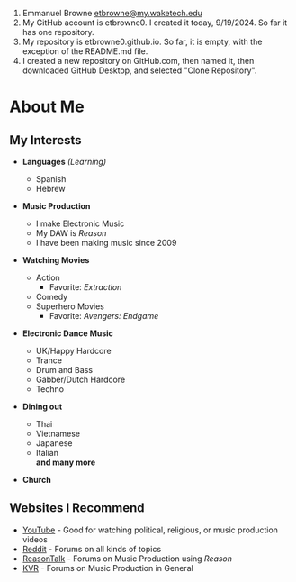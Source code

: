 1. Emmanuel Browne etbrowne@my.waketech.edu  
2. My GitHub account is etbrowne0. I created  it today, 9/19/2024. So far it has one repository.  
3. My repository is etbrowne0.github.io. So far, it is empty, with the exception of the README.md file.  
4. I created a new repository on GitHub.com, then named it, then downloaded GitHub Desktop, and selected "Clone Repository".  

# About Me

## My Interests

* **Languages** _(Learning)_
	* Spanish
	* Hebrew
* **Music Production**  
	* I make Electronic Music
	* My DAW is _Reason_
	* I have been making music since 2009

* **Watching Movies**
	* Action
		* Favorite:  _Extraction_
	* Comedy	
	* Superhero Movies
		* Favorite: _Avengers: Endgame_

* **Electronic Dance Music**
	* UK/Happy Hardcore
	* Trance
	* Drum and Bass
	* Gabber/Dutch Hardcore
	* Techno

* **Dining out**
	* Thai
	* Vietnamese
	* Japanese
	* Italian  
**and many more**

* **Church**

## Websites I Recommend

* [YouTube](http://www.youtube.com) - Good for watching political, religious, or music production videos
* [Reddit](http://www.reddit.com) - Forums on all kinds of topics
* [ReasonTalk](http://www.reasontalk.com) - Forums on Music Production using _Reason_
* [KVR](http://www.kvr.com) - Forums on Music Production in General

 